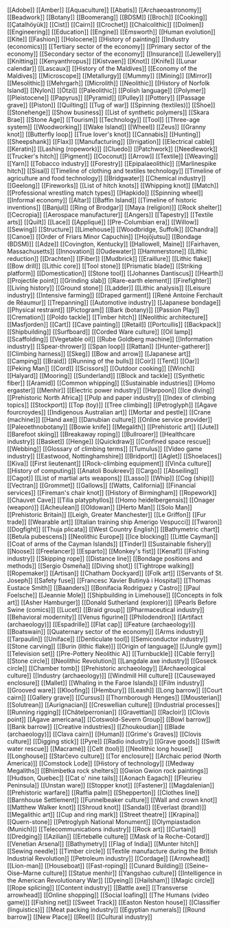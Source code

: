 [[Adobe]]
[[Amber]]
[[Aquaculture]]
[[Abatis]]
[[Archaeoastronomy]]
[[Beadwork]]
[[Botany]]
[[Boomerang]]
[[BDSM]]
[[Broch]]
[[Cooking]]
[[Çatalhöyük]]
[[Cist]]
[[Cairn]]
[[Crochet]]
[[Chalcolithic]]
[[Dolmen]]
[[Engineering]]
[[Education]]
[[Engine]]
[[Emsworth]]
[[Human evolution]]
[[Kite]]
[[Fashion]]
[[Holocene]]
[[History of painting]]
[[Industry (economics)]]
[[Tertiary sector of the economy]]
[[Primary sector of the economy]]
[[Secondary sector of the economy]]
[[Insurance]]
[[Jewellery]]
[[Knitting]]
[[Kenyanthropus]]
[[Kistvaen]]
[[Knot]]
[[Knife]]
[[Lunar calendar]]
[[Lascaux]]
[[History of the Maldives]]
[[Economy of the Maldives]]
[[Microscope]]
[[Metallurgy]]
[[Mummy]]
[[Mining]]
[[Mirror]]
[[Mesolithic]]
[[Mehrgarh]]
[[Microlith]]
[[Neolithic]]
[[History of Norfolk Island]]
[[Nylon]]
[[Ötzi]]
[[Paleolithic]]
[[Polish language]]
[[Polymer]]
[[Pleistocene]]
[[Papyrus]]
[[Pyramid]]
[[Pulley]]
[[Pottery]]
[[Passage grave]]
[[Piston]]
[[Quilting]]
[[Tug of war]]
[[Spinning (textiles)]]
[[Shoe]]
[[Stonehenge]]
[[Show business]]
[[List of synthetic polymers]]
[[Skara Brae]]
[[Stone Age]]
[[Tourism]]
[[Technology]]
[[Tool]]
[[Three-age system]]
[[Woodworking]]
[[Wake Island]]
[[Wheel]]
[[Zeus]]
[[Granny knot]]
[[Butterfly loop]]
[[True lover's knot]]
[[Cannabis]]
[[Hunting]]
[[Sheepshank]]
[[Flax]]
[[Manufacturing]]
[[Irrigation]]
[[Electrical cable]]
[[Keratin]]
[[Lashing (ropework)]]
[[Cluedo]]
[[Patchwork]]
[[Needlework]]
[[Trucker's hitch]]
[[Pigment]]
[[Coconut]]
[[Arrow]]
[[Textile]]
[[Weaving]]
[[Yarn]]
[[Tobacco industry]]
[[Forestry]]
[[Epipalaeolithic]]
[[Marlinespike hitch]]
[[Sisal]]
[[Timeline of clothing and textiles technology]]
[[Timeline of agriculture and food technology]]
[[Bridgwater]]
[[Chemical industry]]
[[Geelong]]
[[Fireworks]]
[[List of hitch knots]]
[[Whipping knot]]
[[Match]]
[[Professional wrestling match types]]
[[Hapkido]]
[[Spinning wheel]]
[[Informal economy]]
[[Altar]]
[[Baffin Island]]
[[Timeline of historic inventions]]
[[Banjul]]
[[Ring of Brodgar]]
[[Maya (religion)]]
[[Rock shelter]]
[[Cecropia]]
[[Aerospace manufacturer]]
[[Angers]]
[[Tapestry]]
[[Textile arts]]
[[Quilt]]
[[Lace]]
[[Appliqué]]
[[Pre-Columbian era]]
[[Willow]]
[[Sewing]]
[[Structure]]
[[Limehouse]]
[[Woodbridge, Suffolk]]
[[Chandra]]
[[Canoe]]
[[Order of Friars Minor Capuchin]]
[[Hojōjutsu]]
[[Bondage (BDSM)]]
[[Adze]]
[[Covington, Kentucky]]
[[Hallowell, Maine]]
[[Fairhaven, Massachusetts]]
[[Innovation]]
[[Oudewater]]
[[Hammerstone]]
[[Lithic reduction]]
[[Drachten]]
[[Fiber]]
[[Mudbrick]]
[[Eraillure]]
[[Lithic flake]]
[[Bow drill]]
[[Lithic core]]
[[Tool stone]]
[[Prismatic blade]]
[[Striking platform]]
[[Domestication]]
[[Stone tool]]
[[Johannes Dantiscus]]
[[Hearth]]
[[Projectile point]]
[[Grinding slab]]
[[Rare-earth element]]
[[Firefighter]]
[[Living history]]
[[Ground stone]]
[[Ladder]]
[[Lithic analysis]]
[[Leisure industry]]
[[Intensive farming]]
[[Draped garment]]
[[René Antoine Ferchault de Réaumur]]
[[Trepanning]]
[[Automotive industry]]
[[Japanese bondage]]
[[Physical restraint]]
[[Pictogram]]
[[Bark (botany)]]
[[Passion Play]]
[[Cremation]]
[[Poldo tackle]]
[[Timber hitch]]
[[Neolithic architecture]]
[[Masfjorden]]
[[Cart]]
[[Cave painting]]
[[Retail]]
[[Portcullis]]
[[Backpack]]
[[Shipbuilding]]
[[Surfboard]]
[[Corded Ware culture]]
[[Oil lamp]]
[[Scaffolding]]
[[Vegetable oil]]
[[Rube Goldberg machine]]
[[Information industry]]
[[Spear-thrower]]
[[Span loop]]
[[Rattan]]
[[Hunter-gatherer]]
[[Climbing harness]]
[[Skeg]]
[[Bow and arrow]]
[[Japanese art]]
[[Camping]]
[[Braid]]
[[Running of the bulls]]
[[Coir]]
[[Tent]]
[[Oar]]
[[Peking Man]]
[[Cord]]
[[Scissors]]
[[Outdoor cooking]]
[[Winch]]
[[Halyard]]
[[Mooring]]
[[Sunderland]]
[[Block and tackle]]
[[Synthetic fiber]]
[[Aramid]]
[[Common whipping]]
[[Sustainable industries]]
[[Homo ergaster]]
[[Menhir]]
[[Electric power industry]]
[[Harpoon]]
[[Ice diving]]
[[Prehistoric North Africa]]
[[Pulp and paper industry]]
[[Index of climbing topics]]
[[Stockport]]
[[Top (toy)]]
[[Tree climbing]]
[[Petroglyph]]
[[Agave fourcroydes]]
[[Indigenous Australian art]]
[[Mortar and pestle]]
[[Crane (machine)]]
[[Hand axe]]
[[Danubian culture]]
[[Online service provider]]
[[Paleoethnobotany]]
[[Bowie knife]]
[[Megalith]]
[[Prehistoric art]]
[[Jute]]
[[Barefoot skiing]]
[[Breakaway roping]]
[[Bullroarer]]
[[Healthcare industry]]
[[Basket]]
[[Henge]]
[[Quickdraw]]
[[Confined space rescue]]
[[Webbing]]
[[Glossary of climbing terms]]
[[Tumulus]]
[[Video game industry]]
[[Eastwood, Nottinghamshire]]
[[Bridport]]
[[Aglet]]
[[Shoelaces]]
[[Kiva]]
[[First lieutenant]]
[[Rock-climbing equipment]]
[[Vinča culture]]
[[History of computing]]
[[Anatoli Boukreev]]
[[Cargo]]
[[Abseiling]]
[[Cagot]]
[[List of martial arts weapons]]
[[Lasso]]
[[Whip]]
[[Cog (ship)]]
[[Vectran]]
[[Grommet]]
[[Gallows]]
[[Watts, California]]
[[Financial services]]
[[Fireman's chair knot]]
[[History of Birmingham]]
[[Ropework]]
[[Chauvet Cave]]
[[Tilia platyphyllos]]
[[Homo heidelbergensis]]
[[Onager (weapon)]]
[[Acheulean]]
[[Oldowan]]
[[Herto Man]]
[[Solo Man]]
[[Prehistoric Britain]]
[[Leigh, Greater Manchester]]
[[Le Griffon]]
[[Fur trade]]
[[Wearable art]]
[[Italian training ship Amerigo Vespucci]]
[[Twaron]]
[[Dogfight]]
[[Thuja plicata]]
[[West Country English]]
[[Bathymetric chart]]
[[Betula pubescens]]
[[Neolithic Europe]]
[[Ice blocking]]
[[Little Cayman]]
[[Coat of arms of the Cayman Islands]]
[[Tinder]]
[[Sustainable fishery]]
[[Noose]]
[[Freelancer]]
[[Esparto]]
[[Monkey's fist]]
[[Kenaf]]
[[Fishing industry]]
[[Skipping rope]]
[[Distance line]]
[[Bondage positions and methods]]
[[Sergio Osmeña]]
[[Diving shot]]
[[Tightrope walking]]
[[Ropemaker]]
[[Artisan]]
[[Chatham Dockyard]]
[[Folk art]]
[[Servants of St. Joseph]]
[[Safety fuse]]
[[Francesc Xavier Butinyà i Hospital]]
[[Thomas Eustace Smith]]
[[Baanders]]
[[Bonifacia Rodríguez y Castro]]
[[Paul Foelsche]]
[[Jeannie Mole]]
[[Shipbuilding in Limehouse]]
[[Concepts in folk art]]
[[Asher Hamburger]]
[[Donald Sutherland (explorer)]]
[[Pearls Before Swine (comics)]]
[[Lucet]]
[[Braid group]]
[[Pharmaceutical industry]]
[[Behavioral modernity]]
[[Venus figurine]]
[[Philodendron]]
[[Artifact (archaeology)]]
[[Espadrille]]
[[Flat cap]]
[[Feature (archaeology)]]
[[Boatswain]]
[[Quaternary sector of the economy]]
[[Arms industry]]
[[Tarpaulin]]
[[Uniface]]
[[Denticulate tool]]
[[Semiconductor industry]]
[[Stone carving]]
[[Burin (lithic flake)]]
[[Origin of language]]
[[Jungle gym]]
[[Television set]]
[[Pre-Pottery Neolithic A]]
[[Turnbuckle]]
[[Cable ferry]]
[[Stone circle]]
[[Neolithic Revolution]]
[[Langdale axe industry]]
[[Goseck circle]]
[[Chamber tomb]]
[[Prehistoric archaeology]]
[[Archaeological culture]]
[[Industry (archaeology)]]
[[Windmill Hill culture]]
[[Causewayed enclosure]]
[[Mallet]]
[[Whaling in the Faroe Islands]]
[[Film industry]]
[[Grooved ware]]
[[Kloofing]]
[[Hembury]]
[[Leash]]
[[Long barrow]]
[[Court cairn]]
[[Gallery grave]]
[[Cursus]]
[[Thornborough Henges]]
[[Mousterian]]
[[Solutrean]]
[[Aurignacian]]
[[Creswellian culture]]
[[Industrial processes]]
[[Running rigging]]
[[Châtelperronian]]
[[Gravettian]]
[[Racloir]]
[[Clovis point]]
[[Agave americana]]
[[Cotswold-Severn Group]]
[[Bowl barrow]]
[[Bank barrow]]
[[Creative industries]]
[[Zhoukoudian]]
[[Blade (archaeology)]]
[[Clava cairn]]
[[Human]]
[[Grime's Graves]]
[[Clovis culture]]
[[Digging stick]]
[[Pyre]]
[[Radio industry]]
[[Grave goods]]
[[Swift water rescue]]
[[Macramé]]
[[Celt (tool)]]
[[Neolithic long house]]
[[Longhouse]]
[[Starčevo culture]]
[[Tor enclosure]]
[[Archaic period (North America)]]
[[Comstock Lode]]
[[History of technology]]
[[Medway Megaliths]]
[[Bhimbetka rock shelters]]
[[Gwion Gwion rock paintings]]
[[Hudson, Quebec]]
[[Cat o' nine tails]]
[[Aonach Eagach]]
[[Fleurieu Peninsula]]
[[Unstan ware]]
[[Stopper knot]]
[[Fastener]]
[[Magdalenian]]
[[Prehistoric warfare]]
[[Raffia palm]]
[[Shepperton]]
[[Clothes line]]
[[Barnhouse Settlement]]
[[Funnelbeaker culture]]
[[Wall and crown knot]]
[[Matthew Walker knot]]
[[Shroud knot]]
[[Sandal]]
[[Everlast (brand)]]
[[Megalithic art]]
[[Cup and ring mark]]
[[Street theatre]]
[[Krapina]]
[[Quern-stone]]
[[Petroglyph National Monument]]
[[Olympiastadion (Munich)]]
[[Telecommunications industry]]
[[Rock art]]
[[Curtain]]
[[Dredging]]
[[Azilian]]
[[Ertebølle culture]]
[[Mask of la Roche-Cotard]]
[[Venetian Arsenal]]
[[Bathymetry]]
[[Flag of India]]
[[Munter hitch]]
[[Sewing needle]]
[[Timber circle]]
[[Textile manufacture during the British Industrial Revolution]]
[[Petroleum industry]]
[[Cordage]]
[[Arrowhead]]
[[Lion-man]]
[[Houseboat]]
[[Fast-roping]]
[[Cunard Building]]
[[Seine–Oise–Marne culture]]
[[Statue menhir]]
[[Yangshao culture]]
[[Intelligence in the American Revolutionary War]]
[[Dyeing]]
[[Hailsham]]
[[Magic circle]]
[[Rope splicing]]
[[Content industry]]
[[Battle axe]]
[[Transverse arrowhead]]
[[Online shopping]]
[[Social loafing]]
[[The Humans (video game)]]
[[Fishing net]]
[[Sweet Track]]
[[Easton Neston house]]
[[Classifier (linguistics)]]
[[Meat packing industry]]
[[Egyptian numerals]]
[[Round barrow]]
[[New Place]]
[[Reel]]
[[Cultural industry]]
